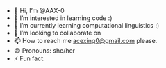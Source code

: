 - 👋 Hi, I’m @AAX-0
- 👀 I’m interested in learning code :)
- 🌱 I’m currently learning computational linguistics :)
- 💞️ I’m looking to collaborate on 
- 📫 How to reach me acexing0@gmail.com please.
- 😄 Pronouns: she/her
- ⚡ Fun fact: 

<!---
AAX-0/AAX-0 is a ✨ special ✨ repository because its `README.md` (this file) appears on your GitHub profile.
You can click the Preview link to take a look at your changes.
--->
